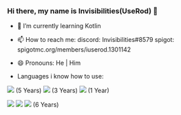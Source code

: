 ### Hi there, my name is Invisibilities(UseRod) 👋

- 🌱 I’m currently learning Kotlin
- 📫 How to reach me: 
        discord: Invisibilities#8579
        spigot: spigotmc.org/members/iuserod.1301142
- 😄 Pronouns: He | Him

- Languages i know how to use:


<img src="https://img.shields.io/badge/-JAVA-007396?logo=java&logoColor=fff"> (5 Years) <img src="https://img.shields.io/badge/-PYTHON-3776AB?logo=python&logoColor=fff"> (3 Years) <img src="https://img.shields.io/badge/-KOTLIN-7F52FF?logo=kotlin&logoColor=fff"> (1 Year)

<img src="https://img.shields.io/badge/-HTML5-E34F26?logo=html5&logoColor=fff"> <img src="https://img.shields.io/badge/-CSS3-1572B6?logo=css3&logoColor=fff"> <img src="https://img.shields.io/badge/-JAVASCRIPT-F7DF1E?logo=javascript&logoColor=fff"> (6 Years)


